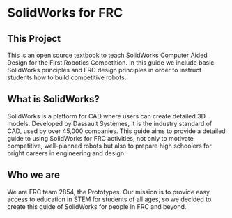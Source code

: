 # SolidWorks for FRC

## This Project

This is an open source textbook to teach SolidWorks Computer Aided Design for the First Robotics Competition. In this guide we include basic SolidWorks principles and FRC design principles in order to instruct students how to build competitive robots.

## What is SolidWorks?

SolidWorks is a platform for CAD where users can create detailed 3D models. Developed by Dassault Systèmes, it is the industry standard of CAD, used by over 45,000 companies. This guide aims to provide a detailed guide to using SolidWorks for FRC activities, not only to motivate competitive, well-planned robots but also to prepare high schoolers for bright careers in engineering and design.

## Who we are

We are FRC team 2854, the Prototypes. Our mission is to provide easy access to education in STEM for students of all ages, so we decided to create this guide of SolidWorks for people in FRC and beyond. 